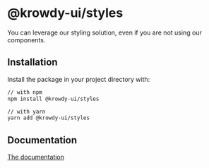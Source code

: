 # @krowdy-ui/styles

You can leverage our styling solution, even if you are not using our components.

## Installation

Install the package in your project directory with:

```sh
// with npm
npm install @krowdy-ui/styles

// with yarn
yarn add @krowdy-ui/styles
```

## Documentation

[The documentation](https://ui.krowdy.com/)

